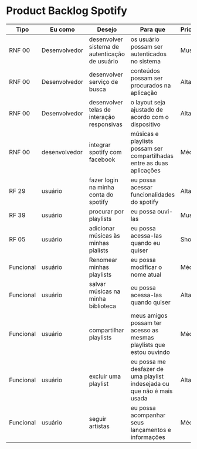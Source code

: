 # Product Backlog Spotify

|Tipo|Eu como|Desejo|Para que|Prioridade|Status|
|--|--|--|--|--|--|
|RNF 00|Desenvolvedor|desenvolver sistema de autenticação de usuário|os usuário possam ser autenticados no sistema|Must|To do|
|RNF 00|Desenvolvedor|desenvolver serviço de busca|conteúdos possam ser procurados na aplicação|Alta|To do|
|RNF 00|Desenvolvedor|desenvolver telas de interação responsivas|o layout seja ajustado de acordo com o dispositivo|Alta|To do|
|RNF 00|desenvolvedor|integrar spotify com  facebook|músicas e playlists possam ser compartilhadas entre as duas aplicações|Média|To do|
|RF 29| usuário| fazer login na minha conta do spotify | eu possa acessar funcionalidades do spotify|Alta|To do|
|RF 39|usuário|procurar por playlists|eu possa ouvi-las|Must|To do|
|RF 05|usuário|adicionar músicas às minhas plalists|eu possa acessa-las quando eu quiser|Should|To do|
|Funcional|usuário|Renomear minhas playlists|eu possa modificar o nome atual|Média|To do|
|Funcional|usuário|salvar músicas na minha biblioteca|eu possa acessa-las quando quiser|Alta|To do|
|Funcional|usuário|compartilhar playlists|meus amigos possam ter acesso as mesmas playlists que estou ouvindo|Média|To do|
|Funcional|usuário|excluir uma playlist|eu possa me desfazer de uma playlist indesejada ou que não é mais usada|Alta|To do|
|Funcional|usuário|seguir artistas|eu possa acompanhar seus lançamentos e informações|Média|To do|
